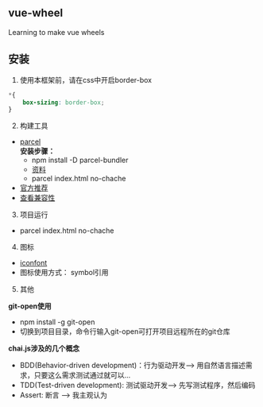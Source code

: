 ## vue-wheel
Learning to make vue wheels

## 安装
1. 使用本框架前，请在css中开启border-box
```css
*{
    box-sizing: border-box;
}
```
2. 构建工具
- [parcel](https://parceljs.org/)  
    **安装步骤：**     
    - npm install -D parcel-bundler 
    - [资料](https://cn.vuejs.org/v2/guide/installation.html#Parcel)
    - parcel index.html no-chache
- [官方推荐](https://cn.vuejs.org/v2/guide/installation.html#Parcel)
- [查看兼容性](https://caniuse.com/)

3. 项目运行
- parcel index.html no-chache

4. 图标
- [iconfont](http://www.iconfont.cn/home/index?spm=a313x.7781069.1998910419.2.WeXcRo)
- 图标使用方式： symbol引用
5. 其他  

**git-open使用**  
- npm install -g git-open
- 切换到项目目录，命令行输入git-open可打开项目远程所在的git仓库

**chai.js涉及的几个概念**  
- BDD(Behavior-driven development)：行为驱动开发--> 用自然语言描述需求，只要这么需求测试通过就可以...
- TDD(Test-driven development): 测试驱动开发--> 先写测试程序，然后编码
- Assert: 断言 --> 我主观认为
